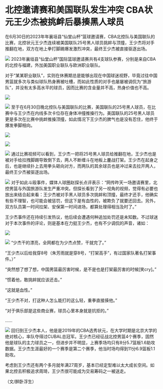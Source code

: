 

# 北控邀请赛和美国联队发生冲突 CBA状元王少杰被挑衅后暴揍黑人球员

在6月30日的2023年年襄垣县“仙堂山杯”篮球邀请赛，CBA北控队与美国联队的比赛，北控状元王少杰连续被美国联队25号黑人球员挑衅与顶撞，王少杰将对手推翻在地，双方在地上拳打脚踢爆发激烈冲突，最终王少杰被直接驱逐出场。

![](https://inews.gtimg.com/om_bt/OVP9uMidwVyzsDyvKpGfrWI6HkA1g5mbzxQWEykoM2cwgAA/1000)
2023年襄垣县“仙堂山杯”国际篮球邀请赛共有4支球队参赛，分别是来自CBA的北控与福建，外加美国职业联队与欧洲职业联队。

对于“某某职业联队”，实则在休赛期总是能够出现在中国球迷视野，毕竟过往中国男篮就多次与类似球队热身赛被吐槽，而如此性质的对手也屡屡被调侃为“旅游队”，并没有太多高水平的球员，因而比赛的含金量并不高，热身价值也不高。

![](https://inews.gtimg.com/om_bt/O9oCFk8-3KsjLWIMp0LBG2c-KPdiChca6Q0zG-LZ7DjUAAA/1000)

![](https://inews.gtimg.com/om_bt/OXtBWFo1IF7NJgnTmXqb6KkKvBjF3rlq_vqKA4DXBGLTkAA/1000)
至于在6月30日晚北控队与美国联队的比赛，美国联队的25号黑人球员，在比赛中与王少杰在内线多次卡位存在身体冲撞推搡行为。美国联队的25号黑人球员更是多次在比赛中挑衅推搡顶撞，如此情况下王少杰的脾气也是没有忍住，他终于爆发拳脚相向。

![](https://inews.gtimg.com/om_bt/GyTzvqYRkzKe0SusrJP3NI6UWyTCY4XOsmSOKldIF_sTwAA/0)

![](https://inews.gtimg.com/om_bt/G2q_APCa52c1XuadjN9pt0ebZwrLsaFSGcvtZsY9YH8UsAA/0)

![](https://inews.gtimg.com/om_bt/GGVLq3EnhHvoWDNgQdlR0LWdzABhsK2XI_OlNa1jx-Pl0AA/0)
通过比赛视频可以看到，王少杰一把将25号黑人球员给推翻在地，王少杰也是被对手给拉拽脚踢导致倒下去，两人不断缠斗在地板上鏖战打架。王少杰在起身之后，也是继续扑上去用拳头砸向对方，而两队的其余球员也是冲过来去拉开两人，最终王少杰被驱逐出场。

![](https://inews.gtimg.com/om_bt/O4Tv03OxBSnUEkBc4x0Z7d6hjJ3ESQfMLV5H1x_Muzf3wAA/1000)
对于如此斗殴事件，媒体人球圈赵探长点评表示：“网传昨天一场邀请赛里，北控男篮与外国旅游队发生严重冲突。但探长看到了另一视角的视频，觉得有必要也放出来结合起来看：王少杰被对手黑人球员多次挑衅和顶撞，最终才还手，他确实有些不理智，也可能会被惩罚，但这下是有血性的，被欺负了就要还回去。另外，双方队员第一时间拉架、安保第一时间进场，都算处理得相当及时了。”

王少杰事件还在持续引发热议，他后续会遭遇何种追加处罚还是未知数。不过球迷对于本次事件的评论，则是基本在力挺王少杰，也有不少调侃的声音，诸如：

![](https://inews.gtimg.com/om_bt/OP_lMTw28sbJp4Zh-_Crxr6B30Rs3icLx5pH3ZnGedbagAA/1000)

![](https://inews.gtimg.com/om_bt/OYc2PWfSiFlf9S-DdyOw4YnWZCIQ9VeIuNgwqsMlC1PfEAA/1000)
“少杰干的漂亮，全网都在为少杰点赞，干就完了。”

“王少杰以后给我穿8号（朱芳雨就是穿8号，“打架高手”，有过国家队著名打架事件。）”

“突然想了想了想，中国男篮最厉害时候，是不是也是打架最厉害的时候[笑cry]。”

“惯着他，敢挑衅就应该还击。”

“这就是血性。”

“王少杰不对，打这种人怎么能打的这么轻，重拳直接揍他。”

“对于俱乐部是这些商业赛，球员心里本身就是抗拒的。”

……

![](https://inews.gtimg.com/om_bt/OIEFlsbjuYOmvxIFjz8K4HXSLkDEGYy-PycwcwxSXNUy4AA/1000)
回归到王少杰本人，他是是2019年的CBA选秀状元，在大学时期是北京大学的绝对核心，率队夺得过CUBAL总冠军。王少杰已经征战北控男篮4个赛季，固然他是球队的主力球员之一，但进步并不明显，上赛季场均只有8分5.7篮板1.6助攻数据。王少杰生涯最好的一个赛季是第二个赛季，他当时场均得到11分6.9篮板1.1助攻。

考虑到王少杰还有两个多月就年满27周岁，基本已经定型难以太大成长空间。如果北控去积极追求周琦，王少杰很可能成为交易筹码之一被送走。

（文/醉卧浮生）

